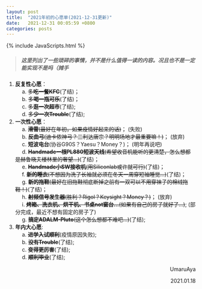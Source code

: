 ```yaml
---
layout: post
title:  "2021年初的心愿单(2021-12-31更新)"
date:   2021-12-31 00:05:59 +0800
categories: posts
---
```


{% include JavaScripts.html %}

> ##### 这里列出了一些琐碎的事情，并不是什么值得一读的内容。况且也不是一定能实现不是吗（摊手 #####

1. **反复性心愿**：  
&emsp; a. ~~多**吃一餐KFC**~~(了结)；  
&emsp; b. ~~多**喝一瓶可乐**~~(了结)；  
&emsp; c. ~~多**逛一次超市**~~(了结);  
&emsp; d. ~~多**少一次Trouble**~~(了结);  
1. **一次性心愿**：  
&emsp; a. ~~**滑雪**(最好在年初，如果疫情好起来的话)~~； (失败)  
&emsp; b. ~~**反曲弓**(迪卡侬神弓？三利达唐宗？明明场地才最重要嘛！)~~； (放弃)  
&emsp; c. **短波电台**(协谷G90S？Yaesu？Money？)； (明年再说吧)  
&emsp; d. ~~**Handmade一根PL880短波天线**(希望收音机能听的更清楚，怎么想都是赫鲁晓夫楼林里的奢望...)~~(了结)；  
&emsp; e. ~~**Handmade小SW接收机**(用Siliconlab或许就可行)~~(了结)；  
&emsp; f. ~~**新的睡衣**(不想因为洗了长袖就必须在冬天一周穿短袖睡觉...)~~(了结)；  
&emsp; g. ~~**新的拖鞋**(最好在旧拖鞋彻底断掉之前有一双可以不用穿袜子的棉绒拖鞋！)~~(了结)；  
&emsp; h. ~~**射频信号发生器**(胜利？Rigol？Keysight？Money？)~~； (放弃)  
&emsp; i. ~~**烤箱、洗衣机、烘干机、书桌not窗台...**(如果有自己的房子就好了...)~~; (部分完成，最近不想有固定的房子了)  
&emsp; g. ~~**搞定ADALM-Pluto**(这个怎么想都不难吧...)~~(了结);  
1. **年内大心愿**:  
&emsp; a. ~~**进学入试顺利**~~(疫情原因失败);  
&emsp; b. ~~**没有Trouble**~~(了结);  
&emsp; c. ~~**变得更厉害**~~(了结);  
&emsp; d. ~~**顺利毕业**~~(了结);  

<p align="right">UmaruAya</p>
<p align="right">2021.01.18</p>